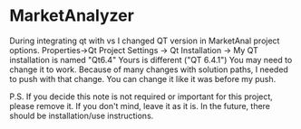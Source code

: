 # MarketAnalyzer
During integrating qt with vs I changed QT version in MarketAnal project options.
Properties->Qt Project Settings -> Qt Installation ->
My QT installation is named "Qt6.4"
Yours is different ("QT 6.4.1")
You may need to change it to work.
Because of many changes with solution paths, I needed to push with that change.
You can change it like it was before my push.

P.S.
If you decide this note is not required or important for this project, please remove it.
If you don't mind,  leave it as it is. In the future, there should be installation/use instructions.


